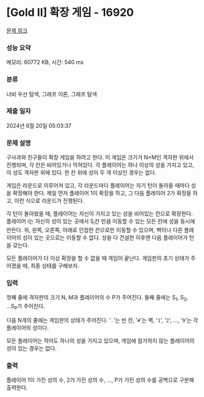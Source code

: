 # [Gold II] 확장 게임 - 16920 

[문제 링크](https://www.acmicpc.net/problem/16920) 

### 성능 요약

메모리: 60772 KB, 시간: 540 ms

### 분류

너비 우선 탐색, 그래프 이론, 그래프 탐색

### 제출 일자

2024년 6월 20일 05:03:37

### 문제 설명

<p>구사과와 친구들이 확장 게임을 하려고 한다. 이 게임은 크기가 N×M인 격자판 위에서 진행되며, 각 칸은 비어있거나 막혀있다. 각 플레이어는 하나 이상의 성을 가지고 있고, 이 성도 격자판 위에 있다. 한 칸 위에 성이 두 개 이상인 경우는 없다.</p>

<p>게임은 라운드로 이루어져 있고, 각 라운드마다 플레이어는 자기 턴이 돌아올 때마다 성을 확장해야 한다. 제일 먼저 플레이어 1이 확장을 하고, 그 다음 플레이어 2가 확장을 하고, 이런 식으로 라운드가 진행된다.</p>

<p>각 턴이 돌아왔을 때, 플레이어는 자신이 가지고 있는 성을 비어있는 칸으로 확장한다. 플레이어 i는 자신의 성이 있는 곳에서 S<sub>i</sub>칸 만큼 이동할 수 있는 모든 칸에 성을 동시에 만든다. 위, 왼쪽, 오른쪽, 아래로 인접한 칸으로만 이동할 수 있으며, 벽이나 다른 플레이어의 성이 있는 곳으로는 이동할 수 없다. 성을 다 건설한 이후엔 다음 플레이어가 턴을 갖는다.</p>

<p>모든 플레이어가 더 이상 확장을 할 수 없을 때 게임이 끝난다. 게임판의 초기 상태가 주어졌을 때, 최종 상태를 구해보자.</p>

### 입력 

 <p>첫째 줄에 격자판의 크기 N, M과 플레이어의 수 P가 주어진다. 둘째 줄에는 S<sub>1</sub>, S<sub>2</sub>, ...S<sub>P</sub>가 주어진다.</p>

<p>다음 N개의 줄에는 게임판의 상태가 주어진다. '<code>.</code>'는 빈 칸, '<code>#</code>'는 벽, '<code>1</code>', '<code>2</code>', ..., '<code>9</code>'는 각 플레이어의 성이다.</p>

<p>모든 플레이어는 적어도 하나의 성을 가지고 있으며, 게임에 참가하지 않는 플레이어의 성이 있는 경우는 없다.</p>

### 출력 

 <p>플레이어 1이 가진 성의 수, 2가 가진 성의 수, ..., P가 가진 성의 수를 공백으로 구분해 출력한다.</p>

